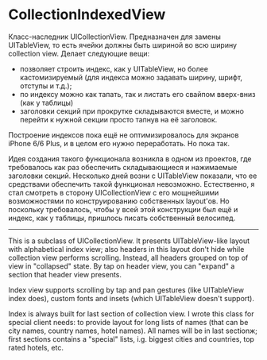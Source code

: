 # CollectionIndexedView

Класс-наследник UICollectionView. Предназначен для замены UITableView, то есть ячейки должны быть шириной во всю ширину collection view. Делает следующие вещи:

- позволяет строить индекс, как у UITableView, но более кастомизируемый (для индекса можно задавать ширину, шрифт, отступы и т.д.);
- по индексу можно как тапать, так и листать его свайпом вверх-вниз (как у таблицы)
- заголовки секций при прокрутке складываются вместе, и можно перейти к нужной секции просто тапнув на её заголовок.

Построение индексов пока ещё не оптимизировалось для экранов iPhone 6/6 Plus, и в целом его нужно переработать. Но пока так.

Идея создания такого функционала возникла в одном из проектов, где требовалось как раз обеспечить складывающиеся и нажимаемые заголовки секций. Несколько дней возни с UITableView показали, что ее средствами обеспечить такой функционал невозможно. Естественно, я стал смотреть в сторону UICollectionView с его мощнейшими возможностями по конструированию собственных layout'ов.
Но поскольку требовалось, чтобы у всей этой конструкции был ещё и индекс, как у таблицы, пришлось писать собственный велосипед.

----------

This is a subclass of UICollectionView. It presents UITableView-like layout with alphabetical index view; also headers in this layout don't hide while collection view performs scrolling. Instead, all headers grouped on top of view in "collapsed" state. By tap on header view, you can "expand" a section that header view presents.

Index view supports scrolling by tap and pan gestures (like UITableView index does), custom fonts and insets (which UITableView doesn't support).

Index is always built for last section of collection view. I wrote this class for special client needs: to provide layout for long lists of names (that can be city names, country names, hotel names). All names will be in last sectionж; first sections contains a "special" lists, i.g. biggest cities and countries, top rated hotels, etc.

